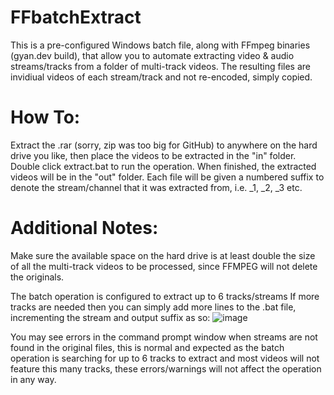 # FFbatchExtract

This is a pre-configured Windows batch file, along with FFmpeg binaries (gyan.dev build), that allow you to automate extracting video & audio streams/tracks from a folder of multi-track videos. The resulting files are invidiual videos of each stream/track and not re-encoded, simply copied.

# How To:
Extract the .rar (sorry, zip was too big for GitHub) to anywhere on the hard drive you like, then place the videos to be extracted in the "in" folder. Double click extract.bat to run the operation. When finished, the extracted videos will be in the "out" folder. Each file will be given a numbered suffix to denote the stream/channel that it was extracted from, i.e. _1, _2, _3 etc.

# Additional Notes:
Make sure the available space on the hard drive is at least double the size of all the multi-track videos to be processed, since FFMPEG will not delete the originals.

The batch operation is configured to extract up to 6 tracks/streams If more tracks are needed then you can simply add more lines to the .bat file, incrementing the stream and output suffix as so: 
![image](https://user-images.githubusercontent.com/7981637/140191022-fb0db160-6438-4a43-8143-6bc3bbcdd506.png)

You may see errors in the command prompt window when streams are not found in the original files, this is normal and expected as the batch operation is searching for up to 6 tracks to extract and most videos will not feature this many tracks, these errors/warnings will not affect the operation in any way.
